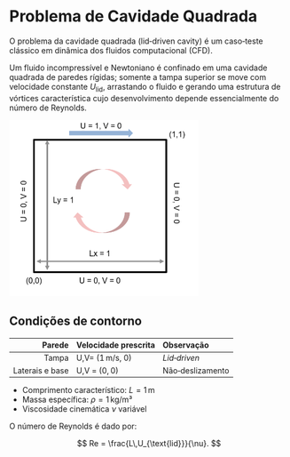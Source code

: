 # Problema de Cavidade Quadrada

O problema da cavidade quadrada (lid‑driven cavity) é um caso‑teste clássico em dinâmica dos fluidos computacional (CFD). 

Um fluido incompressível e Newtoniano é confinado em uma cavidade quadrada de paredes rígidas; somente a tampa superior se move com velocidade constante $U_{\text{lid}}$, arrastando o fluido e gerando uma estrutura de vórtices característica cujo desenvolvimento depende essencialmente do número de Reynolds.

![Esquema da cavidade](img/cavity2d.png)

## Condições de contorno

| Parede | Velocidade prescrita | Observação            |
|-------:|:--------------------|:----------------------|
| Tampa  | U,V= (1 m/s, 0)  | *Lid‑driven*          |
| Laterais e base | U,V = (0, 0) | Não‑deslizamento |

- Comprimento característico: $L = 1\,\text{m}$
- Massa específica: $\rho = 1\,\text{kg/m³}$
- Viscosidade cinemática $\nu$ variável

O número de Reynolds é dado por:

$$
  Re = \frac{L\,U_{\text{lid}}}{\nu}.
$$
